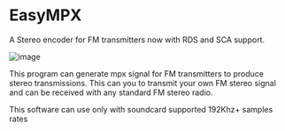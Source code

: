# EasyMPX
A Stereo encoder for FM transmitters now with RDS and SCA support.

![image](https://github.com/damp11113/FM-MPX-Processor/assets/64675096/f4fe9d1e-4908-4ddb-9038-80327d59091a)

This program can generate mpx signal for FM transmitters to produce stereo transmissions. 
This can you to transmit your own FM stereo signal and can be received with any standard FM stereo radio. 

This software can use only with soundcard supported 192Khz+ samples rates 
